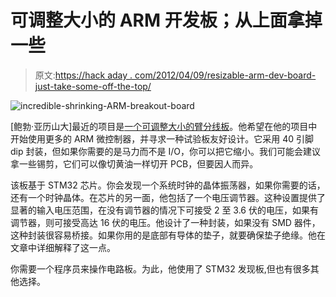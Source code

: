 # 可调整大小的 ARM 开发板；从上面拿掉一些

> 原文:[https://hack aday . com/2012/04/09/resizable-arm-dev-board-just-take-some-off-the-top/](https://hackaday.com/2012/04/09/resizable-arm-dev-board-just-take-some-off-the-top/)

![](../Images/cd41b217b7c72a2a3255d5a296b3ed1f.png "incredible-shrinking-ARM-breakout-board")

[鲍勃·亚历山大]最近的项目是[一个可调整大小的臂分线板](http://www.galacticstudios.org/blackknight/)。他希望在他的项目中开始使用更多的 ARM 微控制器，并寻求一种试验板友好设计。它采用 40 引脚 dip 封装，但如果你需要的是马力而不是 I/O，你可以把它缩小。我们可能会建议拿一些锡剪，它们可以像切黄油一样切开 PCB，但要因人而异。

该板基于 STM32 芯片。你会发现一个系统时钟的晶体振荡器，如果你需要的话，还有一个时钟晶体。在芯片的另一面，他包括了一个电压调节器。这种设置提供了显著的输入电压范围，在没有调节器的情况下可接受 2 至 3.6 伏的电压，如果有调节器，则可接受高达 16 伏的电压。他设计了一种封装，如果没有 SMD 器件，这种封装很容易桥接。如果你用的是底部有导体的垫子，就要确保垫子绝缘。他在文章中详细解释了这一点。

你需要一个程序员来操作电路板。为此，他使用了 STM32 发现板,但也有很多其他选择。